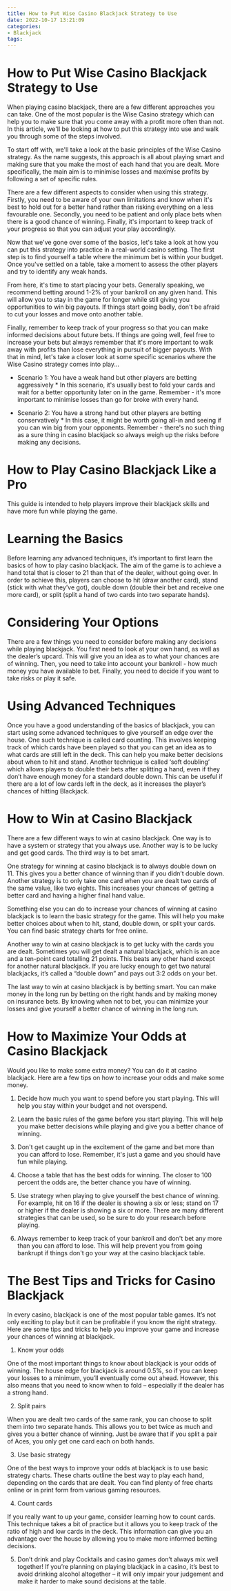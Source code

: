 ```yaml
---
title: How to Put Wise Casino Blackjack Strategy to Use
date: 2022-10-17 13:21:09
categories:
- Blackjack
tags:
---
```



#  How to Put Wise Casino Blackjack Strategy to Use

When playing casino blackjack, there are a few different approaches you can take. One of the most popular is the Wise Casino strategy which can help you to make sure that you come away with a profit more often than not. In this article, we'll be looking at how to put this strategy into use and walk you through some of the steps involved. 

To start off with, we'll take a look at the basic principles of the Wise Casino strategy. As the name suggests, this approach is all about playing smart and making sure that you make the most of each hand that you are dealt. More specifically, the main aim is to minimise losses and maximise profits by following a set of specific rules. 

There are a few different aspects to consider when using this strategy. Firstly, you need to be aware of your own limitations and know when it's best to hold out for a better hand rather than risking everything on a less favourable one. Secondly, you need to be patient and only place bets when there is a good chance of winning. Finally, it's important to keep track of your progress so that you can adjust your play accordingly. 

Now that we've gone over some of the basics, let's take a look at how you can put this strategy into practice in a real-world casino setting. The first step is to find yourself a table where the minimum bet is within your budget. Once you've settled on a table, take a moment to assess the other players and try to identify any weak hands. 

From here, it's time to start placing your bets. Generally speaking, we recommend betting around 1-2% of your bankroll on any given hand. This will allow you to stay in the game for longer while still giving you opportunities to win big payouts. If things start going badly, don't be afraid to cut your losses and move onto another table. 

Finally, remember to keep track of your progress so that you can make informed decisions about future bets. If things are going well, feel free to increase your bets but always remember that it's more important to walk away with profits than lose everything in pursuit of bigger payouts. With that in mind, let's take a closer look at some specific scenarios where the Wise Casino strategy comes into play... 

 * Scenario 1: You have a weak hand but other players are betting aggressively * In this scenario, it's usually best to fold your cards and wait for a better opportunity later on in the game. Remember - it's more important to minimise losses than go for broke with every hand. 

 * Scenario 2: You have a strong hand but other players are betting conservatively * In this case, it might be worth going all-in and seeing if you can win big from your opponents. Remember - there's no such thing as a sure thing in casino blackjack so always weigh up the risks before making any decisions.

#  How to Play Casino Blackjack Like a Pro

This guide is intended to help players improve their blackjack skills and have more fun while playing the game.

# Learning the Basics

Before learning any advanced techniques, it’s important to first learn the basics of how to play casino blackjack. The aim of the game is to achieve a hand total that is closer to 21 than that of the dealer, without going over. In order to achieve this, players can choose to hit (draw another card), stand (stick with what they’ve got), double down (double their bet and receive one more card), or split (split a hand of two cards into two separate hands).

# Considering Your Options

There are a few things you need to consider before making any decisions while playing blackjack. You first need to look at your own hand, as well as the dealer’s upcard. This will give you an idea as to what your chances are of winning. Then, you need to take into account your bankroll - how much money you have available to bet. Finally, you need to decide if you want to take risks or play it safe.

# Using Advanced Techniques

Once you have a good understanding of the basics of blackjack, you can start using some advanced techniques to give yourself an edge over the house. One such technique is called card counting. This involves keeping track of which cards have been played so that you can get an idea as to what cards are still left in the deck. This can help you make better decisions about when to hit and stand. Another technique is called ‘soft doubling’ which allows players to double their bets after splitting a hand, even if they don’t have enough money for a standard double down. This can be useful if there are a lot of low cards left in the deck, as it increases the player’s chances of hitting Blackjack.

#  How to Win at Casino Blackjack

There are a few different ways to win at casino blackjack. One way is to have a system or strategy that you always use. Another way is to be lucky and get good cards. The third way is to bet smart.

One strategy for winning at casino blackjack is to always double down on 11. This gives you a better chance of winning than if you didn’t double down. Another strategy is to only take one card when you are dealt two cards of the same value, like two eights. This increases your chances of getting a better card and having a higher final hand value.

Something else you can do to increase your chances of winning at casino blackjack is to learn the basic strategy for the game. This will help you make better choices about when to hit, stand, double down, or split your cards. You can find basic strategy charts for free online.

Another way to win at casino blackjack is to get lucky with the cards you are dealt. Sometimes you will get dealt a natural blackjack, which is an ace and a ten-point card totalling 21 points. This beats any other hand except for another natural blackjack. If you are lucky enough to get two natural blackjacks, it’s called a “double down” and pays out 3:2 odds on your bet.

The last way to win at casino blackjack is by betting smart. You can make money in the long run by betting on the right hands and by making money on insurance bets. By knowing when not to bet, you can minimize your losses and give yourself a better chance of winning in the long run.

#  How to Maximize Your Odds at Casino Blackjack

Would you like to make some extra money? You can do it at casino blackjack. Here are a few tips on how to increase your odds and make some money.

1. Decide how much you want to spend before you start playing. This will help you stay within your budget and not overspend.

2. Learn the basic rules of the game before you start playing. This will help you make better decisions while playing and give you a better chance of winning.

3. Don't get caught up in the excitement of the game and bet more than you can afford to lose. Remember, it's just a game and you should have fun while playing.

4. Choose a table that has the best odds for winning. The closer to 100 percent the odds are, the better chance you have of winning.

5. Use strategy when playing to give yourself the best chance of winning. For example, hit on 16 if the dealer is showing a six or less; stand on 17 or higher if the dealer is showing a six or more. There are many different strategies that can be used, so be sure to do your research before playing.

6. Always remember to keep track of your bankroll and don't bet any more than you can afford to lose. This will help prevent you from going bankrupt if things don't go your way at the casino blackjack table.

#  The Best Tips and Tricks for Casino Blackjack

In every casino, blackjack is one of the most popular table games. It’s not only exciting to play but it can be profitable if you know the right strategy. Here are some tips and tricks to help you improve your game and increase your chances of winning at blackjack.

1. Know your odds

One of the most important things to know about blackjack is your odds of winning. The house edge for blackjack is around 0.5%, so if you can keep your losses to a minimum, you’ll eventually come out ahead. However, this also means that you need to know when to fold – especially if the dealer has a strong hand.

2. Split pairs

When you are dealt two cards of the same rank, you can choose to split them into two separate hands. This allows you to bet twice as much and gives you a better chance of winning. Just be aware that if you split a pair of Aces, you only get one card each on both hands.

3. Use basic strategy

One of the best ways to improve your odds at blackjack is to use basic strategy charts. These charts outline the best way to play each hand, depending on the cards that are dealt. You can find plenty of free charts online or in print form from various gaming resources.

4. Count cards

If you really want to up your game, consider learning how to count cards. This technique takes a bit of practice but it allows you to keep track of the ratio of high and low cards in the deck. This information can give you an advantage over the house by allowing you to make more informed betting decisions.

5. Don’t drink and play
Cocktails and casino games don’t always mix well together! If you’re planning on playing blackjack in a casino, it’s best to avoid drinking alcohol altogether – it will only impair your judgement and make it harder to make sound decisions at the table.
